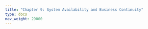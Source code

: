 ```yaml
---
title: "Chapter 9: System Availability and Business Continuity"
type: docs
nav_weight: 29000
---
```

